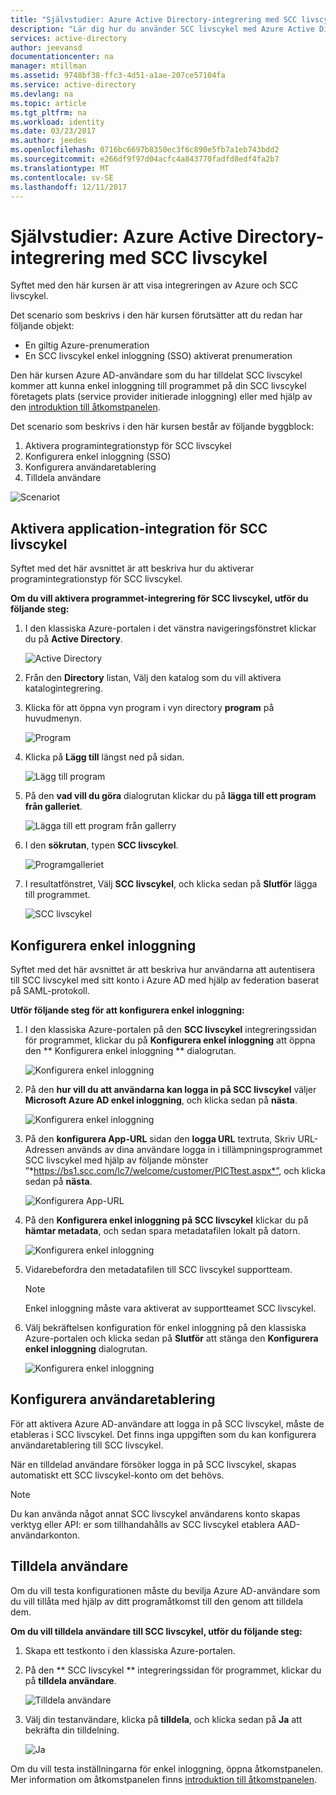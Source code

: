 ```yaml
---
title: "Självstudier: Azure Active Directory-integrering med SCC livscykel | Microsoft Docs"
description: "Lär dig hur du använder SCC livscykel med Azure Active Directory för att aktivera enkel inloggning, Automatisk etablering och mycket mer!"
services: active-directory
author: jeevansd
documentationcenter: na
manager: mtillman
ms.assetid: 9748bf38-ffc3-4d51-a1ae-207ce57104fa
ms.service: active-directory
ms.devlang: na
ms.topic: article
ms.tgt_pltfrm: na
ms.workload: identity
ms.date: 03/23/2017
ms.author: jeedes
ms.openlocfilehash: 0716bc6697b8350ec3f6c890e5fb7a1eb743bdd2
ms.sourcegitcommit: e266df9f97d04acfc4a843770fadfd8edf4fa2b7
ms.translationtype: MT
ms.contentlocale: sv-SE
ms.lasthandoff: 12/11/2017
---
```

# <a name="tutorial-azure-active-directory-integration-with-scc-lifecycle"></a>Självstudier: Azure Active Directory-integrering med SCC livscykel
Syftet med den här kursen är att visa integreringen av Azure och SCC livscykel.  

Det scenario som beskrivs i den här kursen förutsätter att du redan har följande objekt:

* En giltig Azure-prenumeration
* En SCC livscykel enkel inloggning (SSO) aktiverat prenumeration

Den här kursen Azure AD-användare som du har tilldelat SCC livscykel kommer att kunna enkel inloggning till programmet på din SCC livscykel företagets plats (service provider initierade inloggning) eller med hjälp av den [introduktion till åtkomstpanelen](active-directory-saas-access-panel-introduction.md).

Det scenario som beskrivs i den här kursen består av följande byggblock:

1. Aktivera programintegrationstyp för SCC livscykel
2. Konfigurera enkel inloggning (SSO)
3. Konfigurera användaretablering
4. Tilldela användare

![Scenariot](./media/active-directory-saas-scc-lifecycle-tutorial/IC794120.png "Scenario")

## <a name="enable-the-application-integration-for-scc-lifecycle"></a>Aktivera application-integration för SCC livscykel
Syftet med det här avsnittet är att beskriva hur du aktiverar programintegrationstyp för SCC livscykel.

**Om du vill aktivera programmet-integrering för SCC livscykel, utför du följande steg:**

1. I den klassiska Azure-portalen i det vänstra navigeringsfönstret klickar du på **Active Directory**.
   
    ![Active Directory](./media/active-directory-saas-scc-lifecycle-tutorial/IC700993.png "Active Directory")
2. Från den **Directory** listan, Välj den katalog som du vill aktivera katalogintegrering.
3. Klicka för att öppna vyn program i vyn directory **program** på huvudmenyn.
   
    ![Program](./media/active-directory-saas-scc-lifecycle-tutorial/IC700994.png "program")
4. Klicka på **Lägg till** längst ned på sidan.
   
    ![Lägg till program](./media/active-directory-saas-scc-lifecycle-tutorial/IC749321.png "lägga till program")
5. På den **vad vill du göra** dialogrutan klickar du på **lägga till ett program från galleriet**.
   
    ![Lägga till ett program från gallerry](./media/active-directory-saas-scc-lifecycle-tutorial/IC749322.png "lägga till ett program från gallerry")
6. I den **sökrutan**, typen **SCC livscykel**.
   
    ![Programgalleriet](./media/active-directory-saas-scc-lifecycle-tutorial/IC794121.png "Programgalleriet")
7. I resultatfönstret, Välj **SCC livscykel**, och klicka sedan på **Slutför** lägga till programmet.
   
    ![SCC livscykel](./media/active-directory-saas-scc-lifecycle-tutorial/IC795082.png "SCC livscykel")
   
## <a name="configure-single-sign-on"></a>Konfigurera enkel inloggning

Syftet med det här avsnittet är att beskriva hur användarna att autentisera till SCC livscykel med sitt konto i Azure AD med hjälp av federation baserat på SAML-protokoll.

**Utför följande steg för att konfigurera enkel inloggning:**

1. I den klassiska Azure-portalen på den **SCC livscykel** integreringssidan för programmet, klickar du på **Konfigurera enkel inloggning** att öppna den ** Konfigurera enkel inloggning ** dialogrutan.
   
    ![Konfigurera enkel inloggning](./media/active-directory-saas-scc-lifecycle-tutorial/IC794122.png "Konfigurera enkel inloggning")
2. På den **hur vill du att användarna kan logga in på SCC livscykel** väljer **Microsoft Azure AD enkel inloggning**, och klicka sedan på **nästa**.
   
    ![Konfigurera enkel inloggning](./media/active-directory-saas-scc-lifecycle-tutorial/IC794123.png "Konfigurera enkel inloggning")
3. På den **konfigurera App-URL** sidan den **logga URL** textruta, Skriv URL-Adressen används av dina användare logga in i tillämpningsprogrammet SCC livscykel med hjälp av följande mönster ”*https://bs1.scc.com/lc7/welcome/customer/PICTtest.aspx*”, och klicka sedan på **nästa**.
   
    ![Konfigurera App-URL](./media/active-directory-saas-scc-lifecycle-tutorial/IC794124.png "konfigurera App-URL")
4. På den **Konfigurera enkel inloggning på SCC livscykel** klickar du på **hämtar metadata**, och sedan spara metadatafilen lokalt på datorn.
   
   ![Konfigurera enkel inloggning](./media/active-directory-saas-scc-lifecycle-tutorial/IC795083.png "Konfigurera enkel inloggning")
5. Vidarebefordra den metadatafilen till SCC livscykel supportteam.
   
   >[!NOTE]
   >Enkel inloggning måste vara aktiverat av supportteamet SCC livscykel.
   > 
   > 

6. Välj bekräftelsen konfiguration för enkel inloggning på den klassiska Azure-portalen och klicka sedan på **Slutför** att stänga den **Konfigurera enkel inloggning** dialogrutan.
   
    ![Konfigurera enkel inloggning](./media/active-directory-saas-scc-lifecycle-tutorial/IC794125.png "Konfigurera enkel inloggning")
   
## <a name="configure-user-provisioning"></a>Konfigurera användaretablering

För att aktivera Azure AD-användare att logga in på SCC livscykel, måste de etableras i SCC livscykel. Det finns inga uppgiften som du kan konfigurera användaretablering till SCC livscykel.

När en tilldelad användare försöker logga in på SCC livscykel, skapas automatiskt ett SCC livscykel-konto om det behövs.

>[!NOTE]
>Du kan använda något annat SCC livscykel användarens konto skapas verktyg eller API: er som tillhandahålls av SCC livscykel etablera AAD-användarkonton.
> 
> 

## <a name="assign-users"></a>Tilldela användare
Om du vill testa konfigurationen måste du bevilja Azure AD-användare som du vill tillåta med hjälp av ditt programåtkomst till den genom att tilldela dem.

**Om du vill tilldela användare till SCC livscykel, utför du följande steg:**

1. Skapa ett testkonto i den klassiska Azure-portalen.
2. På den ** SCC livscykel ** integreringssidan för programmet, klickar du på **tilldela användare**.
   
    ![Tilldela användare](./media/active-directory-saas-scc-lifecycle-tutorial/IC794126.png "tilldela användare")
3. Välj din testanvändare, klicka på **tilldela**, och klicka sedan på **Ja** att bekräfta din tilldelning.
   
    ![Ja](./media/active-directory-saas-scc-lifecycle-tutorial/IC767830.png "Ja")

Om du vill testa inställningarna för enkel inloggning, öppna åtkomstpanelen. Mer information om åtkomstpanelen finns [introduktion till åtkomstpanelen](active-directory-saas-access-panel-introduction.md).

